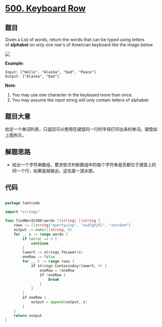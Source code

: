 # [500. Keyboard Row](https://leetcode.com/problems/keyboard-row/)


## 题目

Given a List of words, return the words that can be typed using letters of **alphabet** on only one row's of American keyboard like the image below.

![](https://assets.leetcode-cn.com/aliyun-lc-upload/uploads/2018/10/12/keyboard.png)

**Example**:

    Input: ["Hello", "Alaska", "Dad", "Peace"]
    Output: ["Alaska", "Dad"]

**Note**:

1. You may use one character in the keyboard more than once.
2. You may assume the input string will only contain letters of alphabet.


## 题目大意

给定一个单词列表，只返回可以使用在键盘同一行的字母打印出来的单词。键盘如上图所示。

## 解题思路

- 给出一个字符串数组，要求依次判断数组中的每个字符串是否都位于键盘上的同一个行，如果是就输出。这也是一道水题。


## 代码

```go

package leetcode

import "strings"

func findWords500(words []string) []string {
	rows := []string{"qwertyuiop", "asdfghjkl", "zxcvbnm"}
	output := make([]string, 0)
	for _, s := range words {
		if len(s) == 0 {
			continue
		}
		lowerS := strings.ToLower(s)
		oneRow := false
		for _, r := range rows {
			if strings.ContainsAny(lowerS, r) {
				oneRow = !oneRow
				if !oneRow {
					break
				}
			}
		}
		if oneRow {
			output = append(output, s)
		}
	}
	return output
}

```